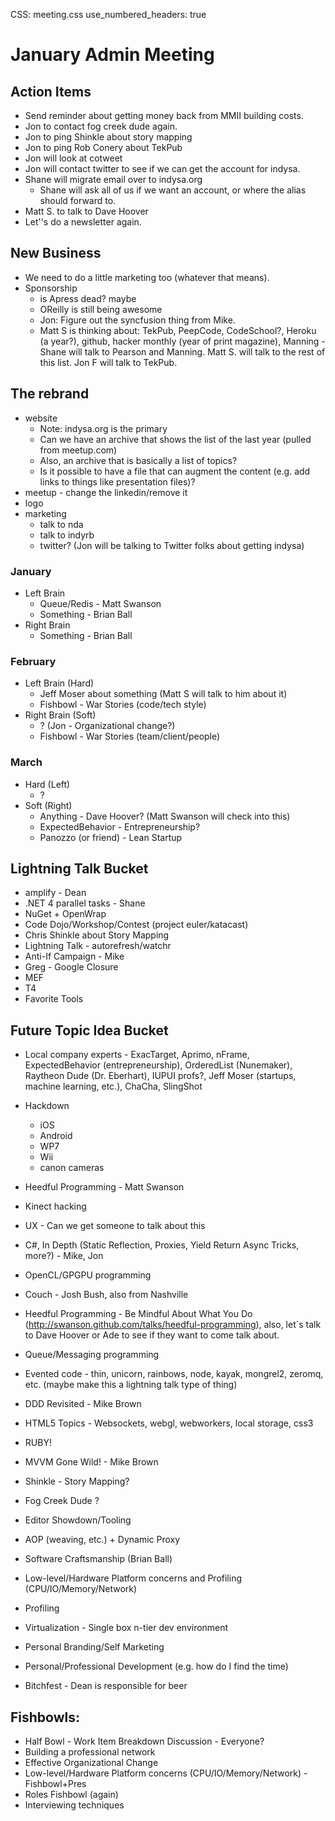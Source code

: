 CSS: meeting.css
use_numbered_headers: true

# January Admin Meeting

## Action Items
* Send reminder about getting money back from MMII building costs.
* Jon to contact fog creek dude again.
* Jon to ping Shinkle about story mapping
* Jon to ping Rob Conery about TekPub
* Jon will look at cotweet
* Jon will contact twitter to see if we can get the account for indysa.
* Shane will migrate email over to indysa.org
  * Shane will ask all of us if we want an account, or where the alias should forward to.
* Matt S. to talk to Dave Hoover
* Let''s do a newsletter again.

## New Business
* We need to do a little marketing too (whatever that means).
* Sponsorship
  * is Apress dead?  maybe
  * OReilly is still being awesome
  * Jon: Figure out the syncfusion thing from Mike.
  * Matt S is thinking about: TekPub, PeepCode, CodeSchool?, Heroku (a year?), github, hacker monthly (year of print magazine), Manning - Shane will talk to Pearson and Manning.  Matt S. will talk to the rest of this list.  Jon F will talk to TekPub.

## The rebrand
* website
  * Note: indysa.org is the primary
  * Can we have an archive that shows the list of the last year (pulled from meetup.com)
  * Also, an archive that is basically a list of topics?
  * Is it possible to have a file that can augment the content (e.g. add links to things like presentation files)?
* meetup - change the linkedin/remove it
* logo
* marketing
  * talk to nda
  * talk to indyrb
  * twitter? (Jon will be talking to Twitter folks about getting indysa)

### January
* Left Brain
  * Queue/Redis - Matt Swanson
  * Something - Brian Ball
* Right Brain 
  * Something - Brian Ball

### February
* Left Brain (Hard)
  * Jeff Moser about something (Matt S will talk to him about it)
  * Fishbowl - War Stories (code/tech style)
* Right Brain (Soft)
  * ? (Jon - Organizational change?)
  * Fishbowl - War Stories (team/client/people)

### March
* Hard (Left)
  * ?
* Soft (Right)
  * Anything - Dave Hoover? (Matt Swanson will check into this)
  * ExpectedBehavior - Entrepreneurship?
  * Panozzo (or friend) - Lean Startup

## Lightning Talk Bucket
* amplify - Dean
* .NET 4 parallel tasks - Shane
* NuGet + OpenWrap
* Code Dojo/Workshop/Contest (project euler/katacast)
* Chris Shinkle about Story Mapping
* Lightning Talk - autorefresh/watchr
* Anti-If Campaign - Mike
* Greg - Google Closure
* MEF
* T4
* Favorite Tools

## Future Topic Idea Bucket
* Local company experts - ExacTarget, Aprimo, nFrame, ExpectedBehavior (entrepreneurship), OrderedList (Nunemaker), Raytheon Dude (Dr. Eberhart), IUPUI profs?, Jeff Moser (startups, machine learning, etc.), ChaCha, SlingShot
* Hackdown
  * iOS
  * Android
  * WP7
  * Wii
  * canon cameras

* Heedful Programming - Matt Swanson
* Kinect hacking
* UX - Can we get someone to talk about this
* C#, In Depth (Static Reflection, Proxies, Yield Return Async Tricks, more?) - Mike, Jon
* OpenCL/GPGPU programming
* Couch - Josh Bush, also from Nashville
* Heedful Programming - Be Mindful About What You Do (http://swanson.github.com/talks/heedful-programming), also, let`s talk to Dave Hoover or Ade to see if they want to come talk about.
* Queue/Messaging programming
* Evented code - thin, unicorn, rainbows, node, kayak, mongrel2, zeromq, etc. (maybe make this a lightning talk type of thing)
* DDD Revisited - Mike Brown
* HTML5 Topics - Websockets, webgl, webworkers, local storage, css3
* RUBY!
* MVVM Gone Wild! - Mike Brown
* Shinkle - Story Mapping?
* Fog Creek Dude ?
* Editor Showdown/Tooling
* AOP (weaving, etc.) + Dynamic Proxy
* Software Craftsmanship (Brian Ball)
* Low-level/Hardware Platform concerns and Profiling (CPU/IO/Memory/Network)
* Profiling 
* Virtualization - Single box n-tier dev environment
* Personal Branding/Self Marketing
* Personal/Professional Development (e.g. how do I find the time)
* Bitchfest - Dean is responsible for beer

## Fishbowls:
* Half Bowl - Work Item Breakdown Discussion - Everyone?
* Building a professional network
* Effective Organizational Change
* Low-level/Hardware Platform concerns (CPU/IO/Memory/Network) - Fishbowl+Pres
* Roles Fishbowl (again)
* Interviewing techniques
